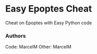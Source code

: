 # Easy Epoptes Cheat
Cheat on Epoptes with Easy Python code

### Authors
Code: MarcelM
Other: MarcelM
